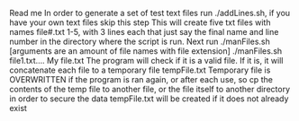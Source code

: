 Read me
In order to generate a set of test text files run ./addLines.sh, if you have your own text files skip this step
This will create five txt files with names file#.txt 1-5, with 3 lines each that just say the final name and line number in the directory where the script is run.
Next run ./manFiles.sh [arguments are an amount of file names with file extension]
./manFiles.sh file1.txt…. My file.txt 
The program will check if it is a valid file.
If it is, it will concatenate each file to a temporary file tempFile.txt
Temporary file is OVERWRITTEN if the program is ran again, or after each use, so cp the contents of the temp file to another file, or the file itself to another directory in order to secure the data
tempFile.txt will be created if it does not already exist
